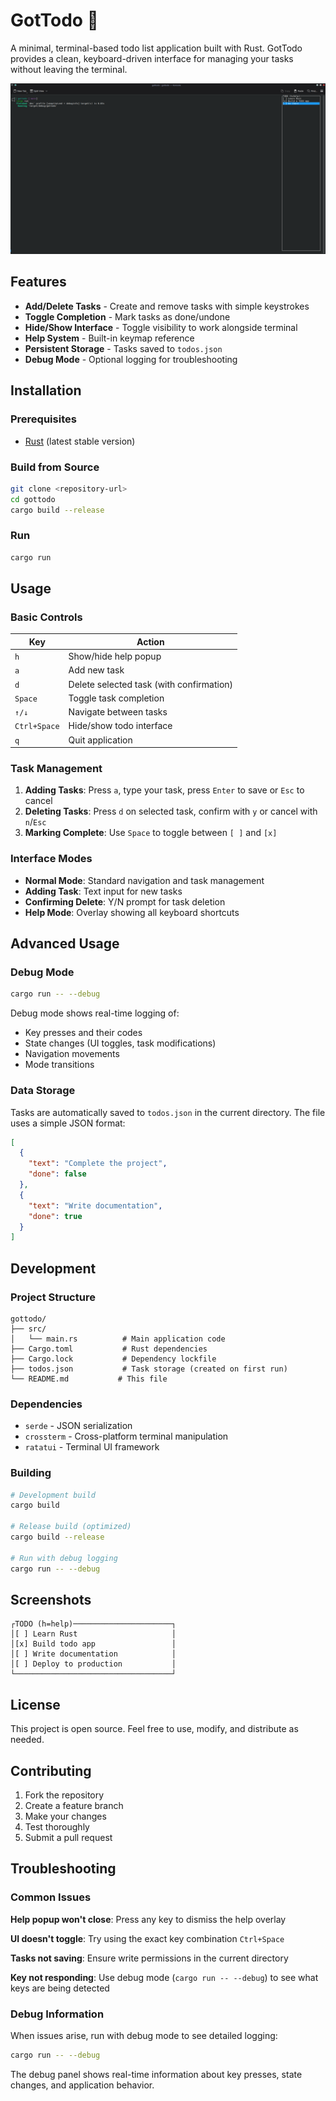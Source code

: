 # GotTodo 🦀

A minimal, terminal-based todo list application built with Rust. GotTodo provides a clean, keyboard-driven interface for managing your tasks without leaving the terminal.

![GotTodo Screenshot](./assets/gottodo_view.png)

## Features

- **Add/Delete Tasks** - Create and remove tasks with simple keystrokes
- **Toggle Completion** - Mark tasks as done/undone
- **Hide/Show Interface** - Toggle visibility to work alongside terminal
- **Help System** - Built-in keymap reference
- **Persistent Storage** - Tasks saved to `todos.json`
- **Debug Mode** - Optional logging for troubleshooting

## Installation

### Prerequisites
- [Rust](https://rustup.rs/) (latest stable version)

### Build from Source
```bash
git clone <repository-url>
cd gottodo
cargo build --release
```

### Run
```bash
cargo run
```

## Usage

### Basic Controls

| Key | Action |
|-----|--------|
| `h` | Show/hide help popup |
| `a` | Add new task |
| `d` | Delete selected task (with confirmation) |
| `Space` | Toggle task completion |
| `↑/↓` | Navigate between tasks |
| `Ctrl+Space` | Hide/show todo interface |
| `q` | Quit application |

### Task Management

1. **Adding Tasks**: Press `a`, type your task, press `Enter` to save or `Esc` to cancel
2. **Deleting Tasks**: Press `d` on selected task, confirm with `y` or cancel with `n`/`Esc`
3. **Marking Complete**: Use `Space` to toggle between `[ ]` and `[x]`

### Interface Modes

- **Normal Mode**: Standard navigation and task management
- **Adding Task**: Text input for new tasks
- **Confirming Delete**: Y/N prompt for task deletion
- **Help Mode**: Overlay showing all keyboard shortcuts

## Advanced Usage

### Debug Mode
```bash
cargo run -- --debug
```
Debug mode shows real-time logging of:
- Key presses and their codes
- State changes (UI toggles, task modifications)
- Navigation movements
- Mode transitions

### Data Storage
Tasks are automatically saved to `todos.json` in the current directory. The file uses a simple JSON format:
```json
[
  {
    "text": "Complete the project",
    "done": false
  },
  {
    "text": "Write documentation", 
    "done": true
  }
]
```

## Development

### Project Structure
```
gottodo/
├── src/
│   └── main.rs          # Main application code
├── Cargo.toml           # Rust dependencies
├── Cargo.lock           # Dependency lockfile
├── todos.json           # Task storage (created on first run)
└── README.md           # This file
```

### Dependencies
- `serde` - JSON serialization
- `crossterm` - Cross-platform terminal manipulation
- `ratatui` - Terminal UI framework

### Building
```bash
# Development build
cargo build

# Release build (optimized)
cargo build --release

# Run with debug logging
cargo run -- --debug
```

## Screenshots

```
┌TODO (h=help)──────────────────────┐
│[ ] Learn Rust                     │
│[x] Build todo app                 │
│[ ] Write documentation            │
│[ ] Deploy to production           │
└───────────────────────────────────┘
```

## License

This project is open source. Feel free to use, modify, and distribute as needed.

## Contributing

1. Fork the repository
2. Create a feature branch
3. Make your changes
4. Test thoroughly
5. Submit a pull request

## Troubleshooting

### Common Issues

**Help popup won't close**: Press any key to dismiss the help overlay

**UI doesn't toggle**: Try using the exact key combination `Ctrl+Space`

**Tasks not saving**: Ensure write permissions in the current directory

**Key not responding**: Use debug mode (`cargo run -- --debug`) to see what keys are being detected

### Debug Information

When issues arise, run with debug mode to see detailed logging:
```bash
cargo run -- --debug
```

The debug panel shows real-time information about key presses, state changes, and application behavior. 